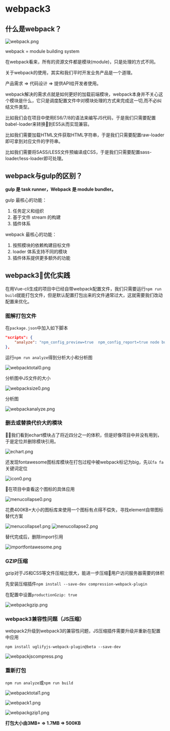 # webpack3

## 什么是webpack？
![webpack.png](https://i.loli.net/2017/08/23/599d7a5b079d1.png)

webpack = module building system

在webpack看来，所有的资源文件都是模块(module)，只是处理的方式不同。

关于webpack的使用，其实和我们平时开发业务产品是一个道理。

产品需求 => 代码设计 => 提供API给开发者使用。

webpack解决的需求点就是如何更好的加载前端模块，webpack本身并不关心这个模块是什么，它只是调度配置文件中对模块处理的方式来完成这一切,而不必纠结文件类型。

比如我们会在项目中使用ES6/7/8的语法来编写JS代码，于是我们只需要配置babel-loader来转换到ES5从而实现兼容。

比如我们需要加载HTML文件获取HTML字符串，于是我们只需要配置raw-loader即可拿到对应文件的字符串。

比如我们需要将SASS/LESS文件预编译成CSS，于是我们只需要配置sass-loader/less-loader即可处理。

## webpack与gulp的区别？
**gulp 是 task runner，Webpack 是 module bundler。**

gulp 最核心的功能：

1. 任务定义和组织
2. 基于文件 stream 的构建
3. 插件体系

webpack 最核心的功能：

1. 按照模块的依赖构建目标文件
2. loader 体系支持不同的模块
3. 插件体系提供更多额外的功能

## webpack3优化实践
在用Vue-cli生成的项目中已经自带webpack配置文件，我们只需要运行`npm run build`就能打包文件，但是默认配置打包出来的文件通常过大，这就需要我们改动配置来优化。

### 图解打包文件
在`package.json`中加入如下脚本
```json
"scripts": {
    "analyze": "npm_config_preview=true  npm_config_report=true node build/build.js"
},
```
运行`npm run analyze`得到分析大小和分析图

![webpacktotal0.png](https://i.loli.net/2017/08/23/599d799d39782.png)

分析图中JS文件的大小

![webpacksize0.png](https://i.loli.net/2017/08/23/599d799d30e2a.png)

分析图

![webpackanalyze.png](https://i.loli.net/2017/08/23/599d799d458ba.png)

### 删去或替换代价大的模块

我们看到echart模块占了将近四分之一的体积，但是好像项目中并没有用到，于是定位并删除模块引用。

![echart.png](https://i.loli.net/2017/08/23/599d7a846831a.png)

还发现fontawesome图标库模块在打包过程中被webpack标记为big，先以`fa fa`关键词定位

![icon0.png](https://i.loli.net/2017/08/23/599d7a846765a.png)

在项目中查看这个图标的具体应用

![menucollapse0.png](https://i.loli.net/2017/08/23/599d799cd4852.png)

花费400KB+大小的图标库来使用一个图标有点得不偿失，寻找element自带图标替代方案

![menucollapse1.png](https://i.loli.net/2017/08/23/599d799ce5aaf.png)
![menucollapse2.png](https://i.loli.net/2017/08/23/599d799ce4aed.png)

替代完成后，删除import引用

![importfontawesome.png](https://i.loli.net/2017/08/23/599d7a8465aeb.png)

### GZIP压缩
gzip对于JS和CSS等文件压缩比很大，能进一步压缩用户访问服务器需要的体积

先安装压缩插件`npm install --save-dev compression-webpack-plugin`

在配置中设置`productionGzip: true`

![webpackgzip.png](https://i.loli.net/2017/08/23/599d873a15fc3.png)

### webpack3兼容性问题（JS压缩）

webpack2升级到webpack3的兼容性问题，JS压缩插件需要升级并重新在配置中应用

`npm install uglifyjs-webpack-plugin@beta --save-dev`

![webpackjscompress.png](https://i.loli.net/2017/08/23/599d8989c789a.png)

### 重新打包
`npm run analyze`或`npm run build`

![webpacktotal1.png](https://i.loli.net/2017/08/23/599d799d37624.png)

![webpack1.png](https://i.loli.net/2017/08/23/599d799d3abb3.png)

![webpackgzip1.png](https://i.loli.net/2017/08/23/599d799d26128.png)

**打包大小由3MB+ => 1.7MB => 500KB**